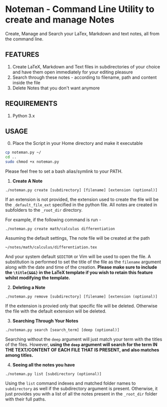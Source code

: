 # Noteman  - Command Line Utility to create and manage Notes

Create, Manage and Search your LaTex, Markdown and text notes, all from the
command line.


## FEATURES
1. Create LaTeX, Markdown and Text files in subdirectories of your choice and
   have them open immediately for your editing pleasure
2. Search through these notes - according to filename, path and content inside
   the file
3. Delete Notes that you don't want anymore

## REQUIREMENTS
1. Python 3.x


## USAGE

0. Place the Script in your Home directory and make it executable
```bash
cp noteman.py ~/
cd ..
sudo chmod +x noteman.py
```
Please feel free to set a bash alias/symlink to your PATH. 

1. **Create A Note**
```
./noteman.py create [subdirectory] [filename] [extension (optional)]
```

If an extension is not provided, the extension used to create the file will be
the `_default_file_ext` specified in the python file.
All notes are created in subfolders to the `_root_dir` directory.

For example, if the following command is run - 

`./noteman.py create math/calculus differentiation`

Assuming the default settings, The note file will be created at the path

`~/notes/math/calculus/differentiation.tex`

And your system default `$EDITOR` or Vim will be used to open the file. A
substitution is performed to set the title of the file as the `filename`
argument along with the date and time of the creation. **Please make sure to
include the `\title{&&&}` in the LaTeX template if you wish to retain this
feature whilst modifying the template.**


2. **Deleting a Note**
```
./noteman.py remove [subdirectory] [filename] [extension (optional)]
```

If the extension is provied only that specific file will be deleted. Otherwise
the file with the default extension will be deleted.

3. **Searching Through Your Notes**
```
./noteman.py search [search_term] [deep (optional)]
```

Searching without the `deep` argument will just match your term with the titles
of the files. However, **using the `deep` argument will search for the term IN THE
TEXT/CONTENT OF EACH FILE THAT IS PRESENT, and also matches among titles.**


4. **Seeing all the notes you have**
```
./noteman.py list [subdirectory (optional)]
```

Using the `list` command indexes and matched folder names to `subdirectory` as well if the subdirectory
argument is present. Otherwise, it just provides you with a list of all the
notes present in the `_root_dir` folder with their full paths.
